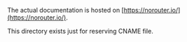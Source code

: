 The actual documentation is hosted on [https://norouter.io/](https://norouter.io/).

This directory exists just for reserving CNAME file.
